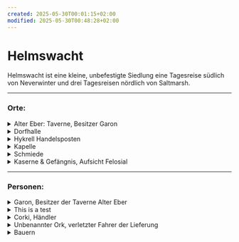 ```yaml
---
created: 2025-05-30T00:01:15+02:00
modified: 2025-05-30T00:48:28+02:00
---
```


# Helmswacht

Helmswacht ist eine kleine, unbefestigte Siedlung eine Tagesreise südlich von Neverwinter und drei Tagesreisen nördlich von Saltmarsh.

* * *

### Orte:

<details><summary>Alter Eber: Taverne, Besitzer Garon</summary></details>
<details><summary>Dorfhalle</summary></details>
<details><summary>Hykrell Handelsposten</summary></details>
<details><summary>Kapelle</summary></details>
<details><summary>Schmiede</summary></details>
<details><summary>Kaserne & Gefängnis, Aufsicht Felosial</summary></details>

* * *

### Personen:

<details><summary>Garon, Besitzer der Taverne Alter Eber</summary></details>
<details><summary>This is a test</summary>THis is an extended Test.</details>
<details><summary>Corki, Händler</summary>Sollte die Lieferung erhalten, deren Fahrer wir in Session 5 aus einer Lavine gerettet haben.</details>
<details><summary>Unbenannter Ork, verletzter Fahrer der Lieferung</summary></details>
<details><summary>Bauern</summary></details>
